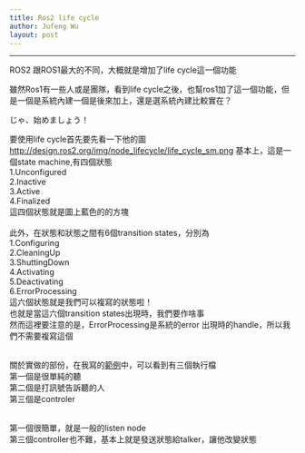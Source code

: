 ```yaml
---
title: Ros2 life cycle
author: Jufeng Wu
layout: post
---
```


----------------------
ROS2 跟ROS1最大的不同，大概就是增加了life cycle這一個功能<br/>

雖然Ros1有一些人或是團隊，看到life cycle之後，也幫ros1加了這一個功能，但是一個是系統內建一個是後來加上，還是選系統內建比較實在？<br/>

じゃ、始めましょう！<br/>

要使用life cycle首先要先看一下他的圖<br/>
http://design.ros2.org/img/node_lifecycle/life_cycle_sm.png
基本上，這是一個state machine,有四個狀態<br/>
1.Unconfigured<br/>
2.Inactive<br/>
3.Active<br/>
4.Finalized<br/>
這四個狀態就是圖上藍色的的方塊<br/><br/>
此外，在狀態和狀態之間有6個transition states，分別為<br/>
1.Configuring<br/>
2.CleaningUp<br/>
3.ShuttingDown<br/>
4.Activating<br/>
5.Deactivating<br/>
6.ErrorProcessing<br/>
這六個狀態就是我們可以複寫的狀態啦！<br/>
也就是當這六個transition states出現時，我們要作啥事<br/>
然而這裡要注意的是，ErrorProcessing是系統的error 出現時的handle，所以我們不需要複寫這個<br/><br/>

關於實做的部份，在我寫的[範例](https://github.com/JuFengWu/ros2_basic_test_and_example/tree/master/life_cycle)中，可以看到有三個執行檔<br/>
第一個是很單純的聽<br/>
第二個是打訊號告訴聽的人<br/>
第三個是controler<br/><br/>

第一個很簡單，就是一般的listen node<br/>
第三個controller也不難，基本上就是發送狀態給talker，讓他改變狀態<br/>